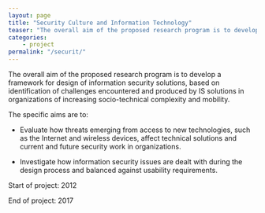 ```yaml
---
layout: page
title: "Security Culture and Information Technology"
teaser: "The overall aim of the proposed research program is to develop a framework for design of information security solutions, based on identification of challenges encountered and produced by IS solutions in organizations of increasing socio-technical complexity and mobility."
categories:
    - project
permalink: "/securit/"
---
```

The overall aim of the proposed research program is to develop a framework for design of information security solutions, based on identification of challenges encountered and produced by IS solutions in organizations of increasing socio-technical complexity and mobility.

The specific aims are to:

* Evaluate how threats emerging from access to new technologies, such as the Internet and wireless devices, affect technical solutions and current and future security work in organizations.

* Investigate how information security issues are dealt with during the design process and balanced against usability requirements.

Start of project: 2012

End of project: 2017
